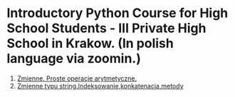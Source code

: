# Introductory Python Course for High School Students - III Private High School in Krakow. (In polish language via zoomin.)

1. [Zmienne. Proste operacje arytmetyczne.](https://github.com/marszos/python_hs_classes/blob/a2dd38aab88768a7a7827cb414cd071febd44fd0/Liczby_prosta_arytmetyka.ipynb)
2. [Zmienne typu string.Indeksowanie,konkatenacja,metody](https://github.com/marszos/python_hs_classes/blob/22d63f553437cb3a3715afce78e694e7faa30549/Zmienne_typu_string.ipynb)


